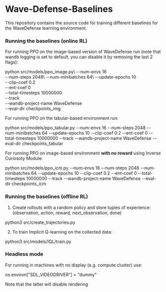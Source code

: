 # Wave-Defense-Baselines


This repository contains the source code for training different baselines for the WaveDefense learning environment.


### Running the baselines (online RL)

For running PPO on the image-based version of WaveDefense run (note that wandb logging is set to default, you can disable it by removing the last 2 flags):

python src/models/ppo_image.py\ 
--num-envs 16\
--num-steps 2048\ 
--num-minibatches 64\ 
--update-epochs 10\
--clip-coef 0.2\
--ent-coef 0\
--total-timesteps 10000000\
--track\
--wandb-project-name WaveDefense\
--eval-dir checkpoints_img

For running PPO on the tabular-based environment run:

python src/models/ppo_tabular.py --num-envs 16 --num-steps 2048 --num-minibatches 64 --update-epochs 10 --clip-coef 0.2 --ent-coef 0 --total-timesteps 10000000 --track --wandb-project-name WaveDefense --eval-dir checkpoints_tabular


For running PPO on image-based environment **with no reward** using Inverse Curiosoty Module:

python src/models/ppo_icm.py --num-envs 16 --num-steps 2048 --num-minibatches 64 --update-epochs 10 --clip-coef 0.2 --ent-coef 0 --total-timesteps 10000000 --track --wandb-project-name WaveDefense --eval-dir checkpoints_icm 

### Running the baselines (offline RL)

1. Create rollouts with a random policy and store tuples of experience: (observation, action, reward, next_observation, done)

python3 src/create_trajectories.py

2. To train Implicit Q-learning on the collected data:

python3 src/models/IQL/train.py

### Headless mode   

For running in machines with no display (e.g. compute cluster) use:

os.environ["SDL_VIDEODRIVER"] = "dummy"

Note that the latter will disable rendering